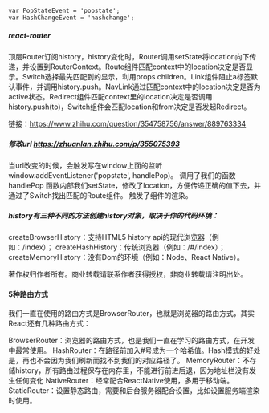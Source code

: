 ```
var PopStateEvent = 'popstate';
var HashChangeEvent = 'hashchange';
```

##### react-router
顶层Router订阅history，history变化时，Router调用setState将location向下传递，并设置到RouterContext。Route组件匹配context中的location决定是否显示。Switch选择最先匹配到的显示，利用props children。Link组件阻止a标签默认事件，并调用history.push。NavLink通过匹配context中的location决定是否为active状态。Redirect组件匹配context里的location决定是否调用history.push(to)，Switch组件会匹配location和from决定是否发起Redirect。

链接：https://www.zhihu.com/question/354758756/answer/889763334

##### 修改url  https://zhuanlan.zhihu.com/p/355075393
当url改变的时候，会触发写在window上面的监听window.addEventListener('popstate', handlePop)。
调用了我们的函数handlePop
函数内部我们setState，修改了location，方便传递正确的值下去，并通过了Switch找出匹配的Route组件。
触发了组件的渲染。



##### history有三种不同的方法创建history对象，取决于你的代码环境：
createBrowserHistory：支持HTML5 history api的现代浏览器（例如：/index）；
createHashHistory：传统浏览器（例如：/#/index）；
createMemoryHistory：没有Dom的环境（例如：Node、React Native）。

<!-- 作者：sihai
链接：https://juejin.cn/post/6844903729611669511 -->

著作权归作者所有。商业转载请联系作者获得授权，非商业转载请注明出处。
#### 5种路由方式
我们一直在使用的路由方式是BrowserRouter，也就是浏览器的路由方式，其实React还有几种路由方式：

BrowserRouter：浏览器的路由方式，也是我们一直在学习的路由方式，在开发中最常使用。
HashRouter：在路径前加入#号成为一个哈希值。Hash模式的好处是，再也不会因为我们刷新而找不到我们的对应路径了。
MemoryRouter：不存储history，所有路由过程保存在内存里，不能进行前进后退，因为地址栏没有发生任何变化
NativeRouter：经常配合ReactNative使用，多用于移动端。
StaticRouter：设置静态路由，需要和后台服务器配合设置，比如设置服务端渲染时使用。
